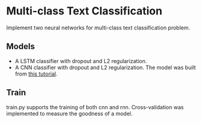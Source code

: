 # Multi-class Text Classification
Implement two neural networks for multi-class text classification problem.
## Models
* A LSTM classifier with dropout and L2 regularization.
* A CNN classifier with dropout and L2 regularization. The model was built from [this tutorial](http://www.wildml.com/2015/12/implementing-a-cnn-for-text-classification-in-tensorflow/).
## Train
train.py supports the training of both cnn and rnn. Cross-validation was implemented to measure the goodness of a model.
